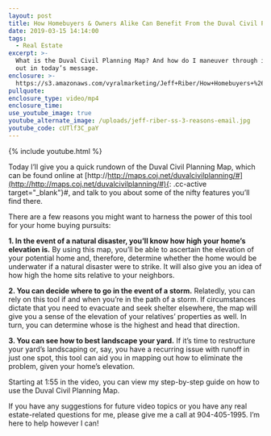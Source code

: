 ```yaml
---
layout: post
title: How Homebuyers & Owners Alike Can Benefit From the Duval Civil Planning Map
date: 2019-03-15 14:14:00
tags:
  - Real Estate
excerpt: >-
  What is the Duval Civil Planning Map? And how do I maneuver through it? Find
  out in today’s message.
enclosure: >-
  https://s3.amazonaws.com/vyralmarketing/Jeff+Riber/How+Homebuyers+%26+Owners+Alike+Can+Benefit+From+the+Duval+Civil+Planning+Map.mp4
pullquote:
enclosure_type: video/mp4
enclosure_time:
use_youtube_image: true
youtube_alternate_image: /uploads/jeff-riber-ss-3-reasons-email.jpg
youtube_code: cUTlf3C_paY
---
```


{% include youtube.html %}

Today I’ll give you a quick rundown of the Duval Civil Planning Map, which can be found online at [http://http://maps.coj.net/duvalcivilplanning/#](http://http://maps.coj.net/duvalcivilplanning/#){: .cc-active target="_blank"}#, and talk to you about some of the nifty features you’ll find there.&nbsp;

There are a few reasons you might want to harness the power of this tool for your home buying pursuits:&nbsp;

**1. In the event of a natural disaster, you’ll know how high your home’s elevation is.** By using this map, you’ll be able to ascertain the elevation of your potential home and, therefore, determine whether the home would be underwater if a natural disaster were to strike. It will also give you an idea of how high the home sits relative to your neighbors.&nbsp;

**2. You can decide where to go in the event of a storm.** Relatedly, you can rely on this tool if and when you’re in the path of a storm. If circumstances dictate that you need to evacuate and seek shelter elsewhere, the map will give you a sense of the elevation of your relatives’ properties as well. In turn, you can determine whose is the highest and head that direction.&nbsp;

**3. You can see how to best landscape your yard.** If it’s time to restructure your yard’s landscaping or, say, you have a recurring issue with runoff in just one spot, this tool can aid you in mapping out how to eliminate the problem, given your home’s elevation.&nbsp;

Starting at 1:55 in the video, you can view my step-by-step guide on how to use the Duval Civil Planning Map. &nbsp;

If you have any suggestions for future video topics or you have any real estate-related questions for me, please give me a call at 904-405-1995. I’m here to help however I can!